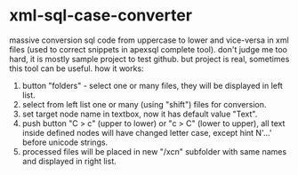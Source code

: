 # xml-sql-case-converter
massive conversion sql code from uppercase to lower and vice-versa in xml files (used to correct snippets in apexsql complete tool).
don't judge me too hard, it is mostly sample project to test github. but project is real, sometimes this tool can be useful.
how it works:
1. button "folders" - select one or many files, they will be displayed in left list.
2. select from left list one or many (using "shift") files for conversion.
3. set target node name in textbox, now it has default value "Text".
4. push button "C > c" (upper to lower) or "c > C" (lower to upper), all text inside defined nodes will have changed letter case, except hint N'...' before unicode strings.
5. processed files will be placed in new "/xcn" subfolder with same names and displayed in right list.
